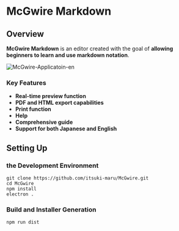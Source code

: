 # McGwire Markdown

## Overview

**McGwire Markdown** is an editor created with the goal of **allowing beginners to learn and use markdown notation**.

![McGwire-Applicatoin-en](https://github.com/itsuki-maru/McGwire-Markdown/assets/95027756/72686a31-9812-45f0-9795-f6003487ec4b)

### Key Features

- **Real-time preview function**
- **PDF and HTML export capabilities**
- **Print function**
- **Help**
- **Comprehensive guide**
- **Support for both Japanese and English**

## Setting Up

### the Development Environment

```shell
git clone https://github.com/itsuki-maru/McGwire.git
cd McGwire
npm install
electron .
```

### Build and Installer Generation

```
npm run dist
```
